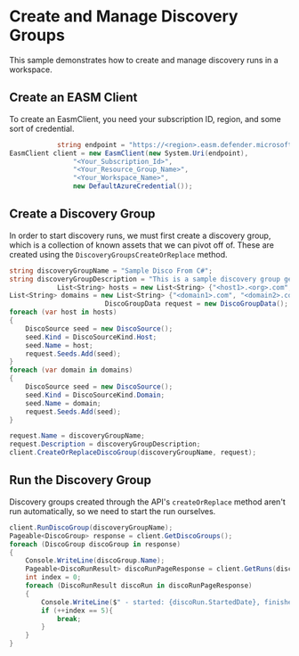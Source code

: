 # Create and Manage Discovery Groups

This sample demonstrates how to create and manage discovery runs in a workspace.

## Create an EASM Client

To create an EasmClient, you need your subscription ID, region, and some sort of credential.

```C# Snippet:Sample2_DiscoveryGroups_Create_Client
            string endpoint = "https://<region>.easm.defender.microsoft.com";
EasmClient client = new EasmClient(new System.Uri(endpoint),
                "<Your_Subscription_Id>",
                "<Your_Resource_Group_Name>",
                "<Your_Workspace_Name>",
                new DefaultAzureCredential());
```

## Create a Discovery Group


In order to start discovery runs, we must first create a discovery group, which is a collection of known assets that we can pivot off of. These are created using the `DiscoveryGroupsCreateOrReplace` method.

```C# Snippet:Sample2_DiscoveryGroups_Create_Discovery_Group
string discoveryGroupName = "Sample Disco From C#";
string discoveryGroupDescription = "This is a sample discovery group generated from C#";
            List<String> hosts = new List<String> {"<host1>.<org>.com", "<host2>.<org>.com"};
List<String> domains = new List<String> {"<domain1>.com", "<domain2>.com"};
                        DiscoGroupData request = new DiscoGroupData();
foreach (var host in hosts)
{
    DiscoSource seed = new DiscoSource();
    seed.Kind = DiscoSourceKind.Host;
    seed.Name = host;
    request.Seeds.Add(seed);
}
foreach (var domain in domains)
{
    DiscoSource seed = new DiscoSource();
    seed.Kind = DiscoSourceKind.Domain;
    seed.Name = domain;
    request.Seeds.Add(seed);
}

request.Name = discoveryGroupName;
request.Description = discoveryGroupDescription;
client.CreateOrReplaceDiscoGroup(discoveryGroupName, request);
```

## Run the Discovery Group

Discovery groups created through the API's `createOrReplace` method aren't run automatically, so we need to start the run ourselves.

```C# Snippet:Sample2_DiscoveryGroups_Run
client.RunDiscoGroup(discoveryGroupName);
Pageable<DiscoGroup> response = client.GetDiscoGroups();
foreach (DiscoGroup discoGroup in response)
{
    Console.WriteLine(discoGroup.Name);
    Pageable<DiscoRunResult> discoRunPageResponse = client.GetRuns(discoGroup.Name);
    int index = 0;
    foreach (DiscoRunResult discoRun in discoRunPageResponse)
    {
        Console.WriteLine($" - started: {discoRun.StartedDate}, finished: {discoRun.CompletedDate}, assets found: {discoRun.TotalAssetsFoundCount}, status: {discoRun.State}");
        if (++index == 5){
            break;
        }
    }
}
```